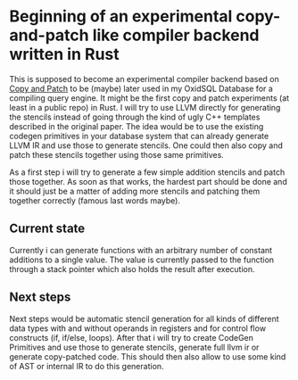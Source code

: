 # Beginning of an experimental copy-and-patch like compiler backend written in Rust

This is supposed to become an experimental compiler backend based on [Copy and Patch](https://fredrikbk.com/publications/copy-and-patch.pdf) to be (maybe) later used in my OxidSQL Database for a compiling query engine. It might be the first copy and patch experiments (at least in a public repo) in Rust. I will try to use LLVM directly for generating the stencils instead of going through the kind of ugly C++ templates described in the original paper. The idea would be to use the existing codegen primitives in your database system that can already generate LLVM IR and use those to generate stencils. One could then also copy and patch these stencils together using those same primitives.

As a first step i will try to generate a few simple addition stencils and patch those together. As soon as that works, the hardest part should be done and it should just be a matter of adding more stencils and patching them together correctly (famous last words maybe).

## Current state

Currently i can generate functions with an arbitrary number of constant additions to a single value. The value is currently passed to the function through a stack pointer which also holds the result after execution.

## Next steps

Next steps would be automatic stencil generation for all kinds of different data types with and without operands in registers and for control flow constructs (if, if/else, loops). After that i will try to create CodeGen Primitives and use those to generate stencils, generate full llvm ir or generate copy-patched code. This should then also allow to use some kind of AST or internal IR to do this generation.